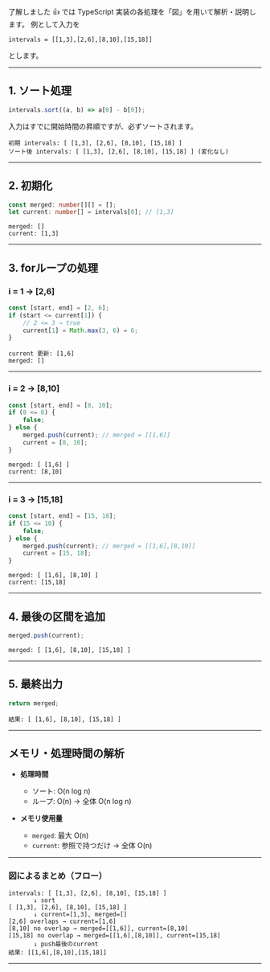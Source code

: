 了解しました 👍
では TypeScript 実装の各処理を「図」を用いて解析・説明します。
例として入力を

```
intervals = [[1,3],[2,6],[8,10],[15,18]]
```

とします。

---

## 1. ソート処理

```ts
intervals.sort((a, b) => a[0] - b[0]);
```

入力はすでに開始時間の昇順ですが、必ずソートされます。

```
初期 intervals: [ [1,3], [2,6], [8,10], [15,18] ]
ソート後 intervals: [ [1,3], [2,6], [8,10], [15,18] ] (変化なし)
```

---

## 2. 初期化

```ts
const merged: number[][] = [];
let current: number[] = intervals[0]; // [1,3]
```

```
merged: []
current: [1,3]
```

---

## 3. forループの処理

### i = 1 → \[2,6]

```ts
const [start, end] = [2, 6];
if (start <= current[1]) {
    // 2 <= 3 → true
    current[1] = Math.max(3, 6) = 6;
}
```

```
current 更新: [1,6]
merged: []
```

---

### i = 2 → \[8,10]

```ts
const [start, end] = [8, 10];
if (8 <= 6) {
    false;
} else {
    merged.push(current); // merged = [[1,6]]
    current = [8, 10];
}
```

```
merged: [ [1,6] ]
current: [8,10]
```

---

### i = 3 → \[15,18]

```ts
const [start, end] = [15, 18];
if (15 <= 10) {
    false;
} else {
    merged.push(current); // merged = [[1,6],[8,10]]
    current = [15, 18];
}
```

```
merged: [ [1,6], [8,10] ]
current: [15,18]
```

---

## 4. 最後の区間を追加

```ts
merged.push(current);
```

```
merged: [ [1,6], [8,10], [15,18] ]
```

---

## 5. 最終出力

```ts
return merged;
```

```
結果: [ [1,6], [8,10], [15,18] ]
```

---

## メモリ・処理時間の解析

- **処理時間**
    - ソート: O(n log n)
    - ループ: O(n)
      → 全体 O(n log n)

- **メモリ使用量**
    - `merged`: 最大 O(n)
    - `current`: 参照で持つだけ
      → 全体 O(n)

---

### 図によるまとめ（フロー）

```
intervals: [ [1,3], [2,6], [8,10], [15,18] ]
       ↓ sort
[ [1,3], [2,6], [8,10], [15,18] ]
       ↓ current=[1,3], merged=[]
[2,6] overlaps → current=[1,6]
[8,10] no overlap → merged=[[1,6]], current=[8,10]
[15,18] no overlap → merged=[[1,6],[8,10]], current=[15,18]
       ↓ push最後のcurrent
結果: [[1,6],[8,10],[15,18]]
```

---
